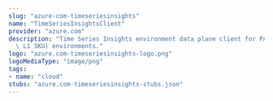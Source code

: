 ```yaml
---
slug: "azure-com-timeseriesinsights"
name: "TimeSeriesInsightsClient"
provider: "azure.com"
description: "Time Series Insights environment data plane client for PAYG (Preview\
  \ L1 SKU) environments."
logo: "azure.com-timeseriesinsights-logo.png"
logoMediaType: "image/png"
tags:
- name: "cloud"
stubs: "azure.com-timeseriesinsights-stubs.json"
---
```

